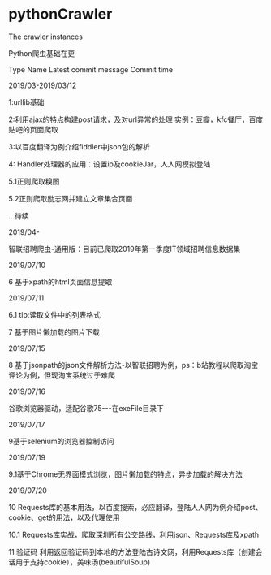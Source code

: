 # pythonCrawler
The crawler instances


Python爬虫基础在更


Type	Name	Latest commit message	Commit time

2019/03-2019/03/12

  1:urllib基础

  2:利用ajax的特点构建post请求，及对url异常的处理 实例：豆瓣，kfc餐厅，百度贴吧的页面爬取

  3:以百度翻译为例介绍fiddler中json包的解析

  4: Handler处理器的应用：设置ip及cookieJar，人人网模拟登陆

  5.1正则爬取糗图

  5.2正则爬取励志网并建立文章集合页面

...待续

2019/04-

  智联招聘爬虫-通用版：目前已爬取2019年第一季度IT领域招聘信息数据集

2019/07/10

  6 基于xpath的html页面信息提取

2019/07/11

  6.1 tip:读取文件中的列表格式

  7 基于图片懒加载的图片下载

2019/07/15

  8 基于jsonpath的json文件解析方法-以智联招聘为例，ps：b站教程以爬取淘宝评论为例，但现淘宝系统过于难爬

2019/07/16

  谷歌浏览器驱动，适配谷歌75---在exeFile目录下
  
2019/07/17

  9基于selenium的浏览器控制访问

2019/07/19

  9.1基于Chrome无界面模式浏览，图片懒加载的特点，异步加载的解决方法
  
2019/07/20

  10 Requests库的基本用法，以百度搜索，必应翻译，登陆人人网为例介绍post、cookie、get的用法，以及代理使用
  
  10.1 Requests库实战，爬取深圳所有公交路线，利用json、Requests库及xpath
  
  11 验证码 利用返回验证码到本地的方法登陆古诗文网，利用Requests库（创建会话用于支持cookie），美味汤(beautifulSoup)
